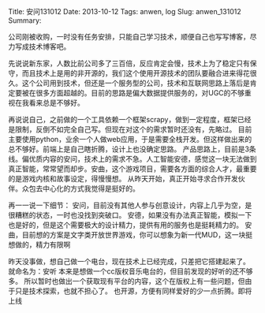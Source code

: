 Title: 安问131012
Date: 2013-10-12
Tags: anwen, log
Slug: anwen_131012
Summary: 

公司刚被收购，一时没有任务安排，只能自己学习技术，顺便自己也写写博客，尽力写成技术博客吧。

先说说新东家，人数比前公司多了三百倍，反应肯定会慢，技术上为了稳定只有保守，而且技术上是用的非开源的，我们这个使用开源技术的团队要融合进来得花很久。这个公司用到技术，但还是一个服务型的公司，技术和互联网思路上落后是肯定要被在很多方面超越的。目前的思路是偏大数据提供服务的，对UGC的不够重视在我看来总是不够好。

再说说自己，之前做的一个工具依赖一个框架scrapy，做到一定程度，框架已经是限制，反倒不如完全自己写。但现在对这个的需求暂时还没有，先略过。
目前主要使用python，业余一个人做web应用，于是需要全栈开发。但这样做出来的总不够好。前端上是自己瞎折腾，设计上也没确定思路。
产品思路上，目前是3条线。偏优质内容的安问，技术上的需求不急。人工智能安德，感觉这一块无法做到真正智能，常常望而却步。安曲，这个游戏项目，需要各方面的综合人才，最重要的是游戏内核和故事设定，得慢慢想。
从昨天开始，真正开始寻求合作开发伙伴。众包去中心化的方式我觉得是挺好的。

再一一说一下细节：
安问，目前没有其他人参与创意设计，内容上几乎为空，是很糟糕的状态，一时也没找到突破口。
安德，如果没有办法真正智能，模拟一下也是好的，但是这个需要极大的设计精力，提供有用的服务也是挺耗精力的。
安曲，目前想的方案是文字类开放世界游戏，你可以想象为新一代MUD，这一块挺想做的，精力有限啊

昨天没事做，想自己做一个电台，现在技术上已经完成，只差把它搭建起来了。
就命名为：安听
本来是想做一个cc版权音乐电台的，但目前发现的好听的还不够多。
所以暂时也做出一个获取现有平台的内容，这个在版权上有一些问题，但由于只是技术探索，也就不担心了。
也开源，方便有同样爱好的少一点折腾。即将上线
